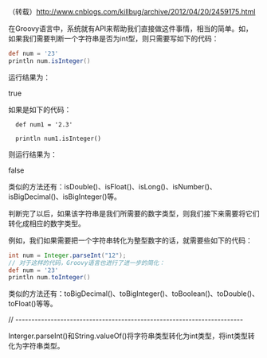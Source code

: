 （转载）http://www.cnblogs.com/killbug/archive/2012/04/20/2459175.html

在Groovy语言中，系统就有API来帮助我们直接做这件事情，相当的简单。如，如果我们需要判断一个字符串是否为int型，则只需要写如下的代码：

 
```groovy
def num = '23'
println num.isInteger()
```

运行结果为：

true

 

如果是如下的代码：

 

      def num1 = '2.3'

      println num1.isInteger()

 

 

则运行结果为：

false

 

 

类似的方法还有：isDouble()、isFloat()、isLong()、isNumber()、isBigDecimal()、isBigInteger()等。

 

判断完了以后，如果该字符串是我们所需要的数字类型，则我们接下来需要将它们转化成相应的数字类型。

例如，我们如果需要把一个字符串转化为整型数字的话，就需要些如下的代码：

```groovy 
int num = Integer.parseInt("12");
// 对于这样的代码，Groovy语言也进行了进一步的简化：
def num = '23'
println num.toInteger()
```

类似的方法还有：toBigDecimal()、toBigInteger()、toBoolean()、toDouble()、toFloat()等等。



// -----------------------------------------------------------------------

Interger.parseInt()和String.valueOf()将字符串类型转化为int类型，将int类型转化为字符串类型。